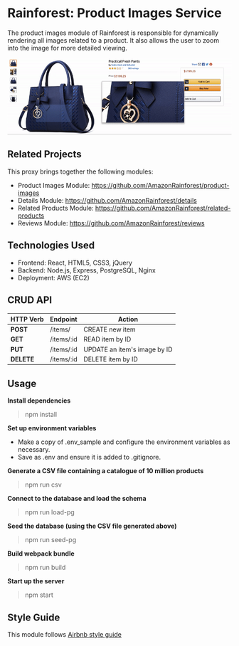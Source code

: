 # Rainforest: Product Images Service

The product images module of Rainforest is responsible for dynamically rendering all images related to a product. It also allows the user to zoom into the image for more detailed viewing.

![Product Images Demo](demo/demo.gif)

## Related Projects

This proxy brings together the following modules:
  - Product Images Module: https://github.com/AmazonRainforest/product-images
  - Details Module: https://github.com/AmazonRainforest/details
  - Related Products Module: https://github.com/AmazonRainforest/related-products
  - Reviews Module: https://github.com/AmazonRainforest/reviews

## Technologies Used

  - Frontend: React, HTML5, CSS3, jQuery
  - Backend: Node.js, Express, PostgreSQL, Nginx
  - Deployment: AWS (EC2)

## CRUD API

| HTTP Verb |           Endpoint          |            Action             |
|-----------| --------------------------- | ----------------------------- |
| **POST**  |         /items/             |       CREATE new item         |
| **GET**   |       /items/:id            |       READ item by ID         |
| **PUT**   |       /items/:id            |  UPDATE an item's image by ID |
| **DELETE**|       /items/:id            |      DELETE item by ID        |

## Usage

**Install dependencies**
> npm install

**Set up environment variables**
- Make a copy of .env_sample and configure the environment variables as necessary.
- Save as .env and ensure it is added to .gitignore.

**Generate a CSV file containing a catalogue of 10 million products**
> npm run csv

**Connect to the database and load the schema**
> npm run load-pg

**Seed the database (using the CSV file generated above)**
> npm run seed-pg

**Build webpack bundle**
> npm run build

**Start up the server**
> npm start

## Style Guide
This module follows [Airbnb style guide](https://github.com/airbnb/javascript)